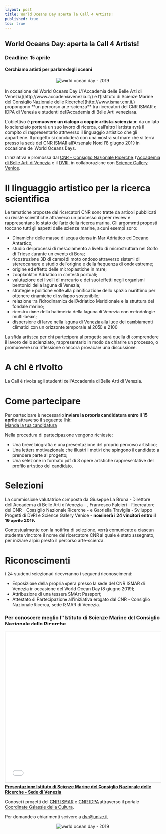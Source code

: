 ```yaml
---
layout: post
title: World Oceans Day aperta la Call 4 Artists!
published: true
toc: true
---
```

## World Oceans Day: aperta la Call 4 Artists!
### Deadline: 15 aprile
#### Cerchiamo artisti per parlare degli oceani
<div style="text-align:center">
  <img src="{{ site.baseurl }}/assets/posts/wod.png" alt="world ocean day - 2019" />
</div>
<br>
In occasione del World Oceans Day L’[Accademia delle Belle Arti di Venezia](http://www.accademiavenezia.it/) e l’[Istituto di Scienze Marine del Consiglio Nazionale delle Ricerche](http://www.ismar.cnr.it/) propongono  **un percorso arte-scienza** tra ricercatori del CNR ISMAR e IDPA di Venezia e studenti dell’Accademia di Belle Arti veneziana.

L’obiettivo è **promuovere un dialogo a coppie artista-scienziato**: da un lato lo scienziato porterà un suo lavoro di ricerca, dall’altro l’artista avrà il compito di rappresentarlo attraverso il linguaggio artistico che gli appartiene.  Il progetto si concluderà con una mostra sul mare che si terrà presso la sede del CNR ISMAR all’Arsenale Nord l’8 giugno 2019 in occasione del World Oceans Days.

L'iniziativa è promossa dal [CNR - Consiglio Nazionale Ricerche](www.cnr.it), l'[Accademia di Belle Arti di Venezia](http://www.accademiavenezia.it/) e il [DVRI](distrettovenezianoricerca.it), in collaborazione con [Science Gallery Venice](venice.sciencegallery.com).

# Il linguaggio artistico per la ricerca scientifica

Le tematiche proposte dai ricercatori CNR sono tratte da articoli pubblicati su riviste scientifiche attraverso un processo di peer review e rappresentano lo stato dell’arte della ricerca marina. Gli argomenti proposti toccano tutti gli aspetti delle scienze marine, alcuni esempi sono:

- Dinamiche delle masse di acqua densa in Mar Adriatico ed Oceano Antartico;
- studio dei processi di mescolamento a livello di microstruttura nel Golfo di Triese durante un evento di Bora;
- ricostruzione 3D di campi di moto ondoso attraverso sistemi di stereocamere e studio dell’origine e della frequenza   di onde estreme;
- origine ed effetto delle microplastiche in mare;
- zooplankton Adriatico in contesti portuali;
- valutazione dei livelli di mercurio e dei suoi effetti negli organismi bentonici della laguna di Venezia;
- strategie e politiche volte alla pianificazione dello spazio marittimo per ottenere dinamiche di sviluppo sostenibile;
- relazione tra l’idrodinamica dell’Adriatico Meridionale e la struttura del fondale marino;
- ricostruzione della batimetria della laguna di Venezia con metodologie multi-beam;
- dispersione di larve nella laguna di Venezia alla luce dei cambiamenti climatici con un orizzonte temporale al 2050 e 2100

La sfida artistica per chi parteciperà al progetto sarà quella di comprendere il lavoro dello scienziato, rappresentarlo in modo da chiarire un processo, o promuovere una riflessione o ancora provacare una discussione.

# A chi è rivolto
La Call è rivolta agli studenti dell'Accademia di Belle Arti di Venezia.

# Come partecipare
Per partecipare è necessario **inviare la propria candidatura entro il 15 aprile** attraverso il seguente link:
<br>
<a class="link button" href="https://docs.google.com/forms/d/e/1FAIpQLSdJy_XHDl67S1g2qhytP9PsqvGDxtUt4OMlD3RWm9gnjhsO5A/viewform?vc=0&c=0&w=1">Manda la tua candidatura</a>

Nella procedura di partecipazione vengono richieste:
- Una breve biografia e una presentazione del proprio percorso artistico;
- Una lettera motivazionale che illustri i motivi che spingono il candidato a prendere parte al progetto;
- Una selezione in formato pdf di 3 opere artistiche rappresentative del profilo artistico del candidato.

# Selezioni
La commissione valutatrice composta da Giuseppe La Bruna - Direttore dell'Accademia di Belle Arti di Venezia - , Francesco Falcieri - Ricercatore del CNR - Consiglio Nazionale Ricerche - e Gabriella Traviglia - Sviluppo Progetti di DVRI e Science Gallery Venice - **nominerà i 24 vincitori entro il 19 aprile 2019.**

Contestualmente con la notifica di selezione, verrà comunicato a ciascun studente vincitore il nome del ricercatore CNR al quale è stato assegnato, per iniziare al più presto il percorso arte-scienza.

# Riconoscimenti
I 24 studenti selezionati riceveranno i seguenti riconoscimenti:
- Esposizione della propria opera presso la sede del CNR ISMAR di Venezia in occasione del World Ocean Day (8 giugno 2019);
- Attribuzione di una tessera SMArt Passport;
- Attestato di Partecipazione all'iniziativa erogato dal CNR - Consiglio Nazionale Ricerca, sede ISMAR di Venezia.

### Per conoscere meglio l'’Istituto di Scienze Marine del Consiglio Nazionale delle Ricerche

<iframe src="//www.slideshare.net/slideshow/embed_code/key/KqkVF9azW28jmH" width="595" height="485" frameborder="0" marginwidth="0" marginheight="0" scrolling="no" style="border:1px solid #CCC; border-width:1px; margin-bottom:5px; max-width: 100%;" allowfullscreen> </iframe> <div style="margin-bottom:5px"> <strong> <a href="//www.slideshare.net/GabrielleTraviglia/presentazione-istituto-di-scienze-marine-del-consiglio-nazionale-delle-ricerche-sede-di-venezia" title="Presentazione Istituto di Scienze Marine del Consiglio Nazionale delle Ricerche - Sede di Venezia" target="blank"> Presentazione Istituto di Scienze Marine del Consiglio Nazionale delle Ricerche - Sede di Venezia</a> </strong> </div>

Conosci i progetti del [CNR ISMAR](https://www.galaxiesofculture.eu/space/institutions/3) e [CNR IDPA](https://www.galaxiesofculture.eu/space/institutions/4) attraverso il portale [Coordinate Galassie della Cultura](https://www.galaxiesofculture.eu/space/welcome).

Per domande o chiarimenti scrivere a dvr@unive.it

<div style="text-align:center">
  <img src="{{ site.baseurl }}/assets/posts/2019_loghi_wod.png" alt="world ocean day - 2019" />
</div>
